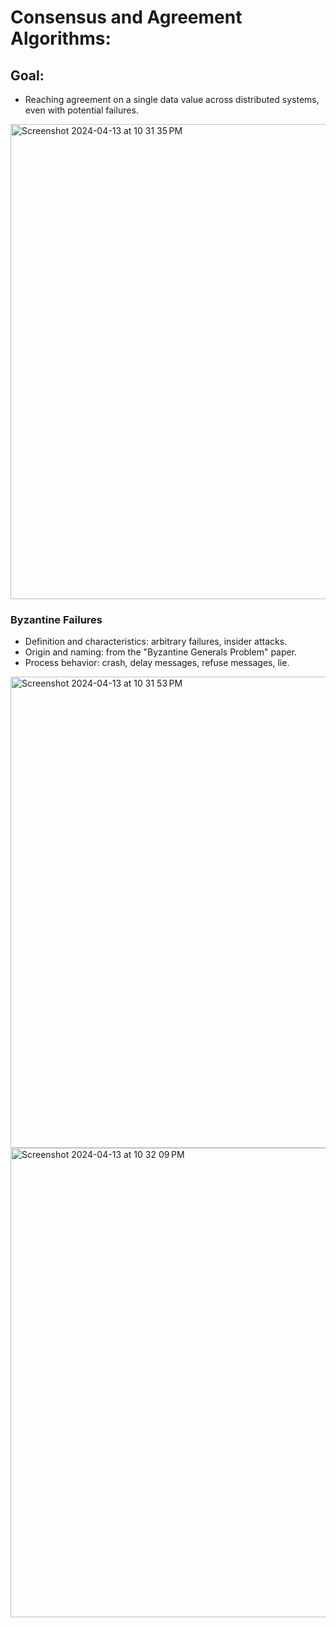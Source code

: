 # Consensus and Agreement Algorithms:
## Goal: 
- Reaching agreement on a single data value across distributed systems, even with potential failures.

<img width="760" alt="Screenshot 2024-04-13 at 10 31 35 PM" src="https://github.com/farisbasha/distributedcomputing/assets/72191505/b2dc0137-8441-4f66-b3f2-0cf9d7ea3e03">



### Byzantine Failures
- Definition and characteristics: arbitrary failures, insider attacks.
- Origin and naming: from the "Byzantine Generals Problem" paper.
- Process behavior: crash, delay messages, refuse messages, lie.

<img width="754" alt="Screenshot 2024-04-13 at 10 31 53 PM" src="https://github.com/farisbasha/distributedcomputing/assets/72191505/f68db0ce-ea65-4024-9fed-3e91c8ba58b4">


<img width="751" alt="Screenshot 2024-04-13 at 10 32 09 PM" src="https://github.com/farisbasha/distributedcomputing/assets/72191505/bd89c9ef-4b50-4c4b-a0ce-15dcb9959d5a">
